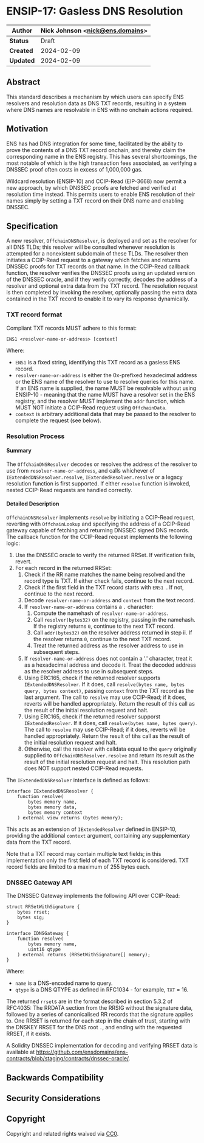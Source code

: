 # ENSIP-17: Gasless DNS Resolution

| **Author**  | Nick Johnson \<nick@ens.domains>     |
| ----------- | ------------------------------------ |
| **Status**  | Draft                                |
| **Created** | 2024-02-09                           |
| **Updated** | 2024-02-09                           |

## Abstract
This standard describes a mechanism by which users can specify ENS resolvers and resolution data as DNS TXT records, resulting in a system where DNS names are resolvable in ENS with no onchain actions required.

## Motivation
ENS has had DNS integration for some time, facilitated by the ability to prove the contents of a DNS TXT record onchain, and thereby claim the corresponding name in the ENS registry. This has several shortcomings, the most notable of which is the high transaction fees associated, as verifying a DNSSEC proof often costs in excess of 1,000,000 gas.

Wildcard resolution (ENSIP-10) and CCIP-Read (EIP-3668) now permit a new approach, by which DNSSEC proofs are fetched and verified at resolution time instead. This permits users to enable ENS resolution of their names simply by setting a TXT record on their DNS name and enabling DNSSEC.

## Specification
A new resolver, `OffchainDNSResolver`, is deployed and set as the resolver for all DNS TLDs; this resolver will be consulted whenever resolution is attempted for a nonexistent subdomain of these TLDs. The resolver then initiates a CCIP-Read request to a gateway which fetches and returns DNSSEC proofs for TXT records on that name. In the CCIP-Read callback function, the resolver verifies the DNSSEC proofs using an updated version of the DNSSEC oracle, and if they verify correctly, decodes the address of a resolver and optional extra data from the TXT record. The resolution request is then completed by invoking the resolver, optionally passing the extra data contained in the TXT record to enable it to vary its response dynamically.

### TXT record format
Compliant TXT records MUST adhere to this format:
```
ENS1 <resolver-name-or-address> [context]
```

Where:
 - `ENS1` is a fixed string, identifying this TXT record as a gasless ENS record.
 - `resolver-name-or-address` is either the 0x-prefixed hexadecimal address or the ENS name of the resolver to use to resolve queries for this name. If an ENS name is supplied, the name MUST be resolvable without using ENSIP-10 - meaning that the name MUST have a resolver set in the ENS registry, and the resolver MUST implement the `addr` function, which MUST NOT initiate a CCIP-Read request using `OffchainData`.
 - `context` is arbitrary additional data that may be passed to the resolver to complete the request (see below).

### Resolution Process
#### Summary
The `OffchainDNSResolver` decodes or resolves the address of the resolver to use from `resolver-name-or-address`, and calls whichever of `IExtendedDNSResolver.resolve`, `IExtendedResolver.resolve` or a legacy resolution function is first supported. If either `resolve` function is invoked, nested CCIP-Read requests are handled correctly.

#### Detailed Description

`OffchainDNSResolver` implements `resolve` by initiating a CCIP-Read request, reverting with `OffchainLookup` and specifying the address of a CCIP-Read gateway capable of fetching and returning DNSSEC signed DNS records. The callback function for the CCIP-Read request implements the following logic:

 1. Use the DNSSEC oracle to verify the returned RRSet. If verification fails, revert.
 2. For each record in the returned RRSet:
    1. Check if the RR name matches the name being resolved and the record type is TXT. If either check fails, continue to the next record.
    2. Check if the first field in the TXT record starts with `ENS1 `. If not, continue to the next record.
    3. Decode `resolver-name-or-address` and `context` from the text record.
    4. If `resolver-name-or-address` contains a `.` character:
       1. Compute the namehash of `resolver-name-or-address`.
       2. Call `resolver(bytes32)` on the registry, passing in the namehash. If the registry returns `0`, continue to the next TXT record.
       3. Call `addr(bytes32)` on the resolver address returned in step ii. If the resolver returns `0`, continue to the next TXT record.
       4. Treat the returned address as the resolver address to use in subsequent steps.
    5. If `resolver-name-or-address` does not contain a '.' character, treat it as a hexadecimal address and decode it. Treat the decoded address as the resolver address to use in subsequent steps.
    6. Using ERC165, check if the returned resolver supports `IExtendedDNSResolver`. If it does, call `resolve(bytes name, bytes query, bytes context)`, passing `context` from the TXT record as the last argument. The call to `resolve` may use CCIP-Read; if it does, reverts will be handled appropriately. Return the result of this call as the result of the initial resolution request and halt.
    7. Using ERC165, check if the returned resolver supporst `IExtendedResolver`. If it does, call `resolve(bytes name, bytes query)`. The call to `resolve` may use CCIP-Read; if it does, reverts will be handled appropriately. Return the result of tihs call as the result of the initial resolution request and halt.
    8. Otherwise, call the resolver with calldata equal to the `query` originally supplied to `OffchainDNSResolver.resolve` and return its result as the result of the initial resolution request and halt. This resolution path does NOT support nested CCIP-Read requests.

The `IExtendedDNSResolver` interface is defined as follows:
```
interface IExtendedDNSResolver {
    function resolve(
        bytes memory name,
        bytes memory data,
        bytes memory context
    ) external view returns (bytes memory);
```

This acts as an extension of `IExtendedResolver` defined in ENSIP-10, providing the additional `context` argument, containing any supplementary data from the TXT record.

Note that a TXT record may contain multiple text fields; in this implementation only the first field of each TXT record is considered. TXT record fields are limited to a maximum of 255 bytes each.

### DNSSEC Gateway API
The DNSSEC Gateway implements the following API over CCIP-Read:
```
struct RRSetWithSignature {
    bytes rrset;
    bytes sig;
}

interface IDNSGateway {
    function resolve(
        bytes memory name,
        uint16 qtype
    ) external returns (RRSetWithSignature[] memory);
}
```

Where:
 - `name` is a DNS-encoded name to query.
 - `qtype` is a DNS QTYPE as defined in RFC1034 - for example, `TXT` = 16.

The returned `rrset`s are in the format described in section 5.3.2 of RFC4035: The RRDATA section from the RRSIG without the signature data, followed by a series of canonicalised RR records that the signature applies to. One RRSET is returned for each step in the chain of trust, starting with the DNSKEY RRSET for the DNS root `.`, and ending with the requested RRSET, if it exists.

A Solidity DNSSEC implementation for decoding and verifying RRSET data is available at https://github.com/ensdomains/ens-contracts/blob/staging/contracts/dnssec-oracle/.

## Backwards Compatibility

## Security Considerations
		
## Copyright

Copyright and related rights waived via [CC0](https://creativecommons.org/publicdomain/zero/1.0/).
